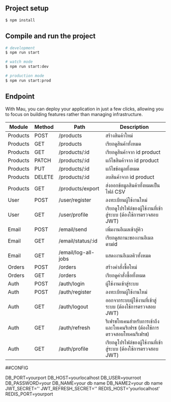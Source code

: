 ## Project setup

```bash
$ npm install
```

## Compile and run the project

```bash
# development
$ npm run start

# watch mode
$ npm run start:dev

# production mode
$ npm run start:prod
```

## Endpoint

With Mau, you can deploy your application in just a few clicks, allowing you to focus on building features rather than managing infrastructure.

<table>
    <thead>
        <tr>
            <th>Module</th>
            <th>Method</th>
            <th>Path</th>
            <th>Description</th>
        </tr>
    </thead>
    <tbody>
        <tr>
            <td>Products</td>
            <td>POST</td>
            <td>/products</td>
            <td>สร้างสินค้าใหม่</td>
        </tr>
        <tr>
            <td>Products</td>
            <td>GET</td>
            <td>/products</td>
            <td>เรียกดูสินค้าทั้งหมด</td>
        </tr>
        <tr>
            <td>Products</td>
            <td>GET</td>
            <td>/products/:id</td>
            <td>เรียกดูสินค้าจาก id product</td>
        </tr>
        <tr>
            <td>Products</td>
            <td>PATCH</td>
            <td>/products/:id</td>
            <td>แก้ไขสินค้าจาก id product</td>
        </tr>
        <tr>
            <td>Products</td>
            <td>PUT</td>
            <td>/products/:id</td>
            <td>แก้ไขข้อมูลทั้งหมด</td>
        </tr>
        <tr>
            <td>Products</td>
            <td>DELETE</td>
            <td>/products/:id</td>
            <td>ลบสินค้าจาก id product</td>
        </tr>
        <tr>
            <td>Products</td>
            <td>GET</td>
            <td>/products/export</td>
            <td>ส่งออกข้อมูลสินค้าทั้งหมดเป็นไฟล์ CSV</td>
        </tr>
        <tr>
            <td>User</td>
            <td>POST</td>
            <td>/user/register</td>
            <td>ลงทะเบียนผู้ใช้งานใหม่</td>
        </tr>
        <tr>
            <td>User</td>
            <td>GET</td>
            <td>/user/profile</td>
            <td>เรียกดูโปรไฟล์ของผู้ใช้งานที่เข้าสู่ระบบ (ต้องใช้การตรวจสอบ JWT)</td>
        </tr>
        <tr>
            <td>Email</td>
            <td>POST</td>
            <td>/email/send</td>
            <td>เพิ่มงานอีเมลเข้าสู่คิว</td>
        </tr>
        <tr>
            <td>Email</td>
            <td>GET</td>
            <td>/email/status/:id</td>
            <td>เรียกดูสถานะของงานอีเมลตามid</td>
        </tr>
        <tr>
            <td>Email</td>
            <td>GET</td>
            <td>/email/log-all-jobs</td>
            <td>แสดงงานอีเมลคิวทั้งหมด</td>
        </tr>
        <tr>
            <td>Orders</td>
            <td>POST</td>
            <td>/orders</td>
            <td>สร้างคำสั่งซื้อใหม่</td>
        </tr>
        <tr>
            <td>Orders</td>
            <td>GET</td>
            <td>/orders</td>
            <td>เรียกดูคำสั่งซื้อทั้งหมด</td>
        </tr>
        <tr>
            <td>Auth</td>
            <td>POST</td>
            <td>/auth/login</td>
            <td>ผู้ใช้งานเข้าสู่ระบบ</td>
        </tr>
        <tr>
            <td>Auth</td>
            <td>POST</td>
            <td>/auth/register</td>
            <td>ลงทะเบียนผู้ใช้งานใหม่</td>
        </tr>
        <tr>
            <td>Auth</td>
            <td>GET</td>
            <td>/auth/logout</td>
            <td>ออกจากระบบผู้ใช้งานที่เข้าสู่ระบบ (ต้องใช้การตรวจสอบ JWT)</td>
        </tr>
        <tr>
            <td>Auth</td>
            <td>GET</td>
            <td>/auth/refresh</td>
            <td>รีเฟรชโทเคนสำหรับการเข้าถึงและโทเคนรีเฟรช (ต้องใช้การตรวจสอบโทเคนรีเฟรช)</td>
        </tr>
        <tr>
            <td>Auth</td>
            <td>GET</td>
            <td>/auth/profile</td>
            <td>เรียกดูโปรไฟล์ของผู้ใช้งานที่เข้าสู่ระบบ (ต้องใช้การตรวจสอบ JWT)</td>
        </tr>
    </tbody>
</table>

##CONFIG

DB_PORT=yourport
DB_HOST=yourlocalhost
DB_USER=yourroot
DB_PASSWORD=your
DB_NAME=your db name
DB_NAME2=your db name
JWT_SECRET=''
JWT_REFRESH_SECRET=''
REDIS_HOST='yourlocalhost'
REDIS_PORT=yourport
